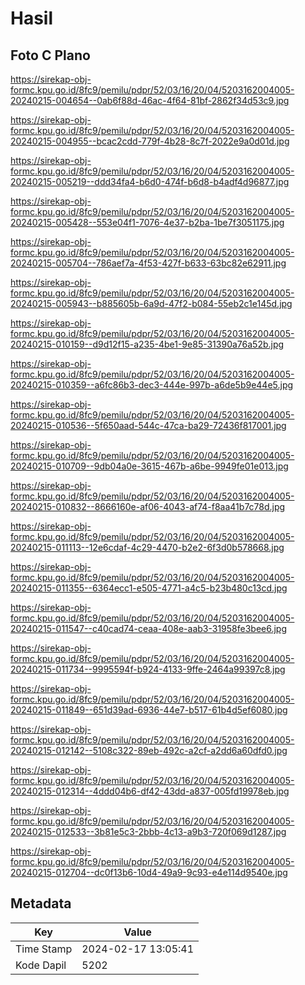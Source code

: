 # Hasil

## Foto C Plano

https://sirekap-obj-formc.kpu.go.id/8fc9/pemilu/pdpr/52/03/16/20/04/5203162004005-20240215-004654--0ab6f88d-46ac-4f64-81bf-2862f34d53c9.jpg

https://sirekap-obj-formc.kpu.go.id/8fc9/pemilu/pdpr/52/03/16/20/04/5203162004005-20240215-004955--bcac2cdd-779f-4b28-8c7f-2022e9a0d01d.jpg

https://sirekap-obj-formc.kpu.go.id/8fc9/pemilu/pdpr/52/03/16/20/04/5203162004005-20240215-005219--ddd34fa4-b6d0-474f-b6d8-b4adf4d96877.jpg

https://sirekap-obj-formc.kpu.go.id/8fc9/pemilu/pdpr/52/03/16/20/04/5203162004005-20240215-005428--553e04f1-7076-4e37-b2ba-1be7f3051175.jpg

https://sirekap-obj-formc.kpu.go.id/8fc9/pemilu/pdpr/52/03/16/20/04/5203162004005-20240215-005704--786aef7a-4f53-427f-b633-63bc82e62911.jpg

https://sirekap-obj-formc.kpu.go.id/8fc9/pemilu/pdpr/52/03/16/20/04/5203162004005-20240215-005943--b885605b-6a9d-47f2-b084-55eb2c1e145d.jpg

https://sirekap-obj-formc.kpu.go.id/8fc9/pemilu/pdpr/52/03/16/20/04/5203162004005-20240215-010159--d9d12f15-a235-4be1-9e85-31390a76a52b.jpg

https://sirekap-obj-formc.kpu.go.id/8fc9/pemilu/pdpr/52/03/16/20/04/5203162004005-20240215-010359--a6fc86b3-dec3-444e-997b-a6de5b9e44e5.jpg

https://sirekap-obj-formc.kpu.go.id/8fc9/pemilu/pdpr/52/03/16/20/04/5203162004005-20240215-010536--5f650aad-544c-47ca-ba29-72436f817001.jpg

https://sirekap-obj-formc.kpu.go.id/8fc9/pemilu/pdpr/52/03/16/20/04/5203162004005-20240215-010709--9db04a0e-3615-467b-a6be-9949fe01e013.jpg

https://sirekap-obj-formc.kpu.go.id/8fc9/pemilu/pdpr/52/03/16/20/04/5203162004005-20240215-010832--8666160e-af06-4043-af74-f8aa41b7c78d.jpg

https://sirekap-obj-formc.kpu.go.id/8fc9/pemilu/pdpr/52/03/16/20/04/5203162004005-20240215-011113--12e6cdaf-4c29-4470-b2e2-6f3d0b578668.jpg

https://sirekap-obj-formc.kpu.go.id/8fc9/pemilu/pdpr/52/03/16/20/04/5203162004005-20240215-011355--6364ecc1-e505-4771-a4c5-b23b480c13cd.jpg

https://sirekap-obj-formc.kpu.go.id/8fc9/pemilu/pdpr/52/03/16/20/04/5203162004005-20240215-011547--c40cad74-ceaa-408e-aab3-31958fe3bee6.jpg

https://sirekap-obj-formc.kpu.go.id/8fc9/pemilu/pdpr/52/03/16/20/04/5203162004005-20240215-011734--9995594f-b924-4133-9ffe-2464a99397c8.jpg

https://sirekap-obj-formc.kpu.go.id/8fc9/pemilu/pdpr/52/03/16/20/04/5203162004005-20240215-011849--651d39ad-6936-44e7-b517-61b4d5ef6080.jpg

https://sirekap-obj-formc.kpu.go.id/8fc9/pemilu/pdpr/52/03/16/20/04/5203162004005-20240215-012142--5108c322-89eb-492c-a2cf-a2dd6a60dfd0.jpg

https://sirekap-obj-formc.kpu.go.id/8fc9/pemilu/pdpr/52/03/16/20/04/5203162004005-20240215-012314--4ddd04b6-df42-43dd-a837-005fd19978eb.jpg

https://sirekap-obj-formc.kpu.go.id/8fc9/pemilu/pdpr/52/03/16/20/04/5203162004005-20240215-012533--3b81e5c3-2bbb-4c13-a9b3-720f069d1287.jpg

https://sirekap-obj-formc.kpu.go.id/8fc9/pemilu/pdpr/52/03/16/20/04/5203162004005-20240215-012704--dc0f13b6-10d4-49a9-9c93-e4e114d9540e.jpg


## Metadata

| Key        | Value               |
| ---------- | ------------------- |
| Time Stamp | 2024-02-17 13:05:41 |
| Kode Dapil | 5202                |



